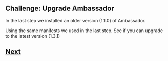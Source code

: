 ## Challenge: Upgrade Ambassador

In the last step we installed an older version (1.1.0) of Ambassador.

Using the same manifests we used in the last step. See if you can upgrade to the latest version (1.3.1)

## [Next](deploy.md)